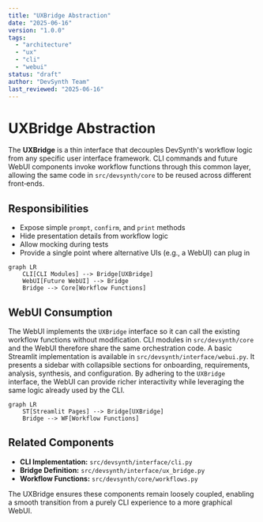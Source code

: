 ```yaml
---
title: "UXBridge Abstraction"
date: "2025-06-16"
version: "1.0.0"
tags:
  - "architecture"
  - "ux"
  - "cli"
  - "webui"
status: "draft"
author: "DevSynth Team"
last_reviewed: "2025-06-16"
---
```


# UXBridge Abstraction

The **UXBridge** is a thin interface that decouples DevSynth's workflow logic from
any specific user interface framework. CLI commands and future WebUI components
invoke workflow functions through this common layer, allowing the same code in
`src/devsynth/core` to be reused across different front‑ends.

## Responsibilities

- Expose simple `prompt`, `confirm`, and `print` methods
- Hide presentation details from workflow logic
- Allow mocking during tests
- Provide a single point where alternative UIs (e.g., a WebUI) can plug in

```mermaid
graph LR
    CLI[CLI Modules] --> Bridge[UXBridge]
    WebUI[Future WebUI] --> Bridge
    Bridge --> Core[Workflow Functions]
```

## WebUI Consumption

The WebUI implements the `UXBridge` interface so it can call the existing
workflow functions without modification. CLI modules in `src/devsynth/core` and
the WebUI therefore share the same orchestration code. A basic Streamlit
implementation is available in `src/devsynth/interface/webui.py`.
It presents a sidebar with collapsible sections for onboarding, requirements,
analysis, synthesis, and configuration. By adhering to the `UXBridge`
interface, the WebUI can provide richer interactivity while leveraging the same
logic already used by the CLI.

```mermaid
graph LR
    ST[Streamlit Pages] --> Bridge[UXBridge]
    Bridge --> WF[Workflow Functions]
```

## Related Components

- **CLI Implementation:** `src/devsynth/interface/cli.py`
- **Bridge Definition:** `src/devsynth/interface/ux_bridge.py`
- **Workflow Functions:** `src/devsynth/core/workflows.py`

The UXBridge ensures these components remain loosely coupled, enabling a smooth
transition from a purely CLI experience to a more graphical WebUI.
